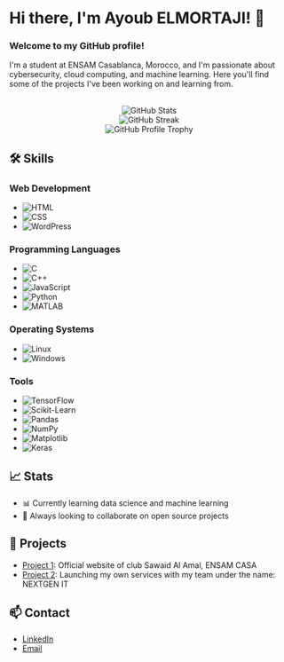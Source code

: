 # Hi there, I'm Ayoub ELMORTAJI! 👋

### Welcome to my GitHub profile!

I'm a student at ENSAM Casablanca, Morocco, and I'm passionate about cybersecurity, cloud computing, and machine learning. Here you'll find some of the projects I've been working on and learning from.

<br>






<div align="center">
  <img src="https://github-readme-stats.vercel.app/api?username=ayoubelmortaji&show_icons=true&theme=radical" alt="GitHub Stats" />
  <br>
  <img src="https://github-readme-streak-stats.herokuapp.com/?user=ayoubelmortaji&theme=radical" alt="GitHub Streak" />
  <br>
  <img src="https://github-profile-trophy.vercel.app/?username=AyoubElmortaji&row=2&column=3" alt="GitHub Profile Trophy" />
</div>



## 🛠 Skills

### Web Development
- ![HTML](https://img.shields.io/badge/-HTML5-E34F26?logo=html5&logoColor=white)
- ![CSS](https://img.shields.io/badge/-CSS3-1572B6?logo=css3&logoColor=white)
- ![WordPress](https://img.shields.io/badge/-WordPress-21759B?logo=wordpress&logoColor=white)

### Programming Languages
- ![C](https://img.shields.io/badge/-C-A8B9CC?logo=c&logoColor=white)
- ![C++](https://img.shields.io/badge/-C++-00599C?logo=c%2B%2B&logoColor=white)
- ![JavaScript](https://img.shields.io/badge/-JavaScript-F7DF1E?logo=javascript&logoColor=black)
- ![Python](https://img.shields.io/badge/-Python-3776AB?logo=python&logoColor=white)
- ![MATLAB](https://img.shields.io/badge/-MATLAB-0076A8?logo=mathworks&logoColor=white)

### Operating Systems
- ![Linux](https://img.shields.io/badge/-Linux-FCC624?logo=linux&logoColor=black)
- ![Windows](https://img.shields.io/badge/-Windows-0078D6?logo=windows&logoColor=white)

### Tools
- ![TensorFlow](https://img.shields.io/badge/-TensorFlow-FF6F00?logo=tensorflow&logoColor=white)
- ![Scikit-Learn](https://img.shields.io/badge/-Scikit--Learn-F7931E?logo=scikit-learn&logoColor=white)
- ![Pandas](https://img.shields.io/badge/-Pandas-150458?logo=pandas&logoColor=white)
- ![NumPy](https://img.shields.io/badge/-NumPy-013243?logo=numpy&logoColor=white)
- ![Matplotlib](https://img.shields.io/badge/-Matplotlib-007ACC?logo=matplotlib&logoColor=white)
- ![Keras](https://img.shields.io/badge/-Keras-D00000?logo=keras&logoColor=white)

## 📈 Stats
- 📊 Currently learning data science and machine learning
- 🌱 Always looking to collaborate on open source projects

## 🚀 Projects
- [Project 1](https://sawaidalamal-ensamc.me/): Official website of club Sawaid Al Amal, ENSAM CASA
- [Project 2](https://ayoubelmortaji.github.io/NEXTGEN/): Launching my own services with my team under the name: NEXTGEN IT

## 📫 Contact
- [LinkedIn]([https://www.linkedin.com/in/ayoub-el-mortaji/](https://www.linkedin.com/in/ayoub-elmortaji-805ab1250/))
- [Email](mailto:aelmortaji7@gmail.com)


